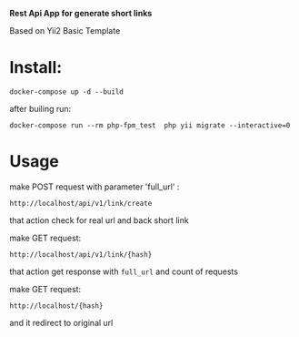 **Rest Api App for generate short links**

Based on Yii2 Basic Template


# Install:
`docker-compose up -d --build`

after builing run:

`docker-compose run --rm php-fpm_test  php yii migrate --interactive=0`

# Usage

make POST request with parameter 'full_url' :

`http://localhost/api/v1/link/create`

that action check for real url and back short link

make GET request:

`http://localhost/api/v1/link/{hash}`

that action get response with `full_url` and count of requests

make GET request:

`http://localhost/{hash}`

and it redirect to original url



